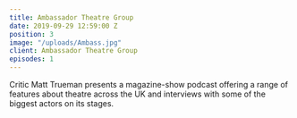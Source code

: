 ```yaml
---
title: Ambassador Theatre Group
date: 2019-09-29 12:59:00 Z
position: 3
image: "/uploads/Ambass.jpg"
client: Ambassador Theatre Group
episodes: 1
---
```


Critic Matt Trueman presents a magazine-show podcast offering a range of features about theatre across the UK and interviews with some of the biggest actors on its stages.